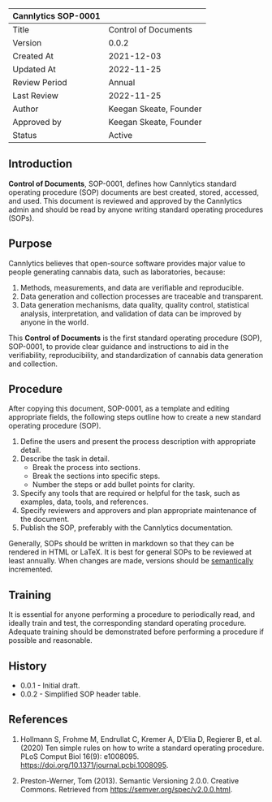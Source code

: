 | Cannlytics SOP-0001 |  |
|---------------------|--|
| Title | Control of Documents |
| Version | 0.0.2 |
| Created At | 2021-12-03 |
| Updated At | 2022-11-25 |
| Review Period | Annual |
| Last Review | 2022-11-25 |
| Author | Keegan Skeate, Founder |
| Approved by | Keegan Skeate, Founder |
| Status | Active |

## Introduction

**Control of Documents**, SOP-0001, defines how Cannlytics standard operating procedure (SOP) documents are best created, stored, accessed, and used. This document is reviewed and approved by the Cannlytics admin and should be read by anyone writing standard operating procedures (SOPs).

## Purpose

Cannlytics believes that open-source software provides major value to people generating cannabis data, such as laboratories, because:

1. Methods, measurements, and data are verifiable and reproducible.
2. Data generation and collection processes are traceable and transparent.
3. Data generation mechanisms, data quality, quality control, statistical analysis, interpretation, and validation of data can be improved by anyone in the world.

This **Control of Documents** is the first standard operating procedure (SOP), SOP-0001, to provide clear guidance and instructions to aid in the verifiability, reproducibility, and standardization of cannabis data generation and collection.

## Procedure

After copying this document, SOP-0001, as a template and editing appropriate fields, the following steps outline how to create a new standard operating procedure (SOP).

1. Define the users and present the process description with appropriate detail.
2. Describe the task in detail.
      - Break the process into sections.
      - Break the sections into specific steps.
      - Number the steps or add bullet points for clarity.
3. Specify any tools that are required or helpful for the task, such as examples, data, tools, and references.
4. Specify reviewers and approvers and plan appropriate maintenance of the document.
5. Publish the SOP, preferably with the Cannlytics documentation.

Generally, SOPs should be written in markdown so that they can be rendered in HTML or LaTeX. It is best for general SOPs to be reviewed at least annually. When changes are made, versions should be [semantically](https://semver.org/) incremented.

## Training

It is essential for anyone performing a procedure to periodically read, and ideally train and test, the corresponding standard operating procedure. Adequate training should be demonstrated before performing a procedure if possible and reasonable.

## History

- 0.0.1 - Initial draft.
- 0.0.2 - Simplified SOP header table.

## References

1. Hollmann S, Frohme M, Endrullat C, Kremer A, D'Elia D, Regierer B, et al. (2020) Ten simple rules on how to write a standard operating procedure. PLoS Comput Biol 16(9): e1008095. <https://doi.org/10.1371/journal.pcbi.1008095>.

2. Preston-Werner, Tom (2013). Semantic Versioning 2.0.0. Creative Commons. Retrieved from <https://semver.org/spec/v2.0.0.html>.
